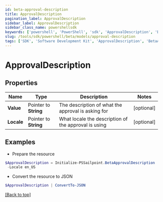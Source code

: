 ```yaml
---
id: beta-approval-description
title: ApprovalDescription
pagination_label: ApprovalDescription
sidebar_label: ApprovalDescription
sidebar_class_name: powershellsdk
keywords: ['powershell', 'PowerShell', 'sdk', 'ApprovalDescription', 'BetaApprovalDescription'] 
slug: /tools/sdk/powershell/beta/models/approval-description
tags: ['SDK', 'Software Development Kit', 'ApprovalDescription', 'BetaApprovalDescription']
---
```



# ApprovalDescription

## Properties

Name | Type | Description | Notes
------------ | ------------- | ------------- | -------------
**Value** |  Pointer to **String** | The description of what the approval is asking for | [optional] 
**Locale** |  Pointer to **String** | What locale the description of the approval is using | [optional] 

## Examples

- Prepare the resource
```powershell
$ApprovalDescription = Initialize-PSSailpoint.BetaApprovalDescription  -Value This access allows viewing and editing of workflow resource `
 -Locale en_US
```

- Convert the resource to JSON
```powershell
$ApprovalDescription | ConvertTo-JSON
```


[[Back to top]](#) 

